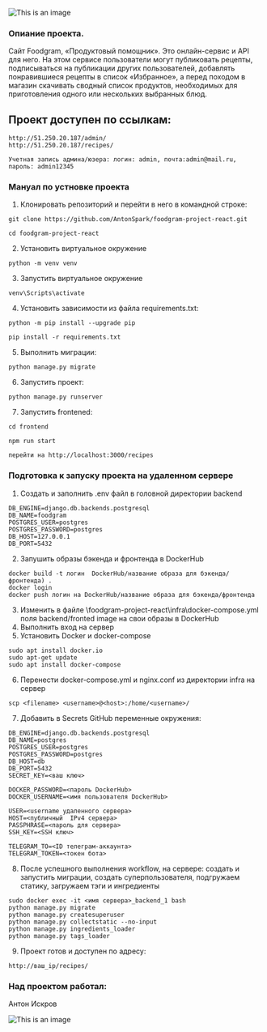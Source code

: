 ![This is an image](https://github.com/AntonSpark/foodgram-project-react/actions/workflows/foodgram-workflow.yml/badge.svg)

### Опиание проекта.
Сайт Foodgram, «Продуктовый помощник». Это онлайн-сервис и API для него. На этом сервисе пользователи могут публиковать рецепты, подписываться на публикации других пользователей, добавлять понравившиеся рецепты в список «Избранное», а перед походом в магазин скачивать сводный список продуктов, необходимых для приготовления одного или нескольких выбранных блюд.

## Проект доступен по ссылкам: 


```
http://51.250.20.187/admin/
http://51.250.20.187/recipes/
```
```
Учетная запись админа/юзера: логин: admin, почта:admin@mail.ru, пароль: admin12345
```

### Мануал по устновке проекта

1. Клонировать репозиторий и перейти в него в командной строке:
```
git clone https://github.com/AntonSpark/foodgram-project-react.git
```
```
cd foodgram-project-react
```
2. Установить виртуальное окружение
```
python -m venv venv
```
3. Запустить виртуальное окружение
```
venv\Scripts\activate
```
4. Установить зависимости из файла requirements.txt:
```
python -m pip install --upgrade pip
```
```
pip install -r requirements.txt
```
5. Выполнить миграции:
```
python manage.py migrate
```
6. Запустить проект:
```
python manage.py runserver
```
7. Запустить frontened:
```
cd frontend
```
```
npm run start
```
```
перейти на http://localhost:3000/recipes
```

### Подготовка к запуску проекта на удаленном сервере

1. Cоздать и заполнить .env файл в головной директории backend
```
DB_ENGINE=django.db.backends.postgresql
DB_NAME=foodgram
POSTGRES_USER=postgres
POSTGRES_PASSWORD=postgres
DB_HOST=127.0.0.1
DB_PORT=5432
```
2. Запушить образы бэкенда и фронтенда в DockerHub
```
docker build -t логин  DockerHub/название образа для бэкенда/фронтенда) .
docker login
docker push логин на DockerHub/название образа для бэкенда/фронтенда
```
3. Изменить в файле \foodgram-project-react\infra\docker-compose.yml
поля backend/fronted image на свои образы в DockerHub
4. Выполнить вход на сервер
5. Установить Docker и docker-compose
```
sudo apt install docker.io
sudo apt-get update
sudo apt install docker-compose
```
6.  Перенести docker-compose.yml и nginx.conf из директории infra на сервер
```
scp <filename> <username>@<host>:/home/<username>/
```
7. Добавить в Secrets GitHub переменные окружения:
```
DB_ENGINE=django.db.backends.postgresql
DB_NAME=postgres
POSTGRES_USER=postgres
POSTGRES_PASSWORD=postgres
DB_HOST=db
DB_PORT=5432
SECRET_KEY=<ваш ключ>

DOCKER_PASSWORD=<пароль DockerHub>
DOCKER_USERNAME=<имя пользователя DockerHub>

USER=<username удаленного сервера>
HOST=<публичный  IPv4 сервера>
PASSPHRASE=<пароль для сервера>
SSH_KEY=<SSH ключ>

TELEGRAM_TO=<ID телеграм-аккаунта>
TELEGRAM_TOKEN=<токен бота>
```
8. После успешного выполнения workflow, на сервере:
создать и запустить миграции,
создать суперпользователя, 
подгружаем статику,
загружаем тэги и ингредиенты
```
sudo docker exec -it <имя сервера>_backend_1 bash
python manage.py migrate
python manage.py createsuperuser
python manage.py collectstatic --no-input
python manage.py ingredients_loader
python manage.py tags_loader
```
9. Проект готов и доступен по адресу:
```
http://ваш_ip/recipes/
```

### Над проектом работал:

Антон Искров

![This is an image](https://github.com/AntonSpark/foodgram-project-react/actions/workflows/foodgram-workflow.yml/badge.svg)